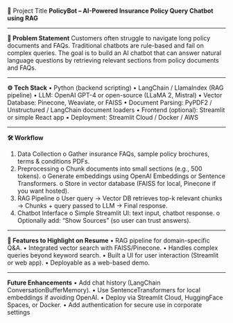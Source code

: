 📌 Project Title
**PolicyBot – AI-Powered Insurance Policy Query Chatbot using RAG**
________________________________________
**🎯 Problem Statement**
Customers often struggle to navigate long policy documents and FAQs. Traditional chatbots are rule-based and fail on complex queries. The goal is to build an AI chatbot that can answer natural language questions by retrieving relevant sections from policy documents and FAQs.
________________________________________
**⚙️ Tech Stack**
•	Python (backend scripting)
•	LangChain / LlamaIndex (RAG pipeline)
•	LLM: OpenAI GPT-4 or open-source (LLaMA 2, Mistral)
•	Vector Database: Pinecone, Weaviate, or FAISS
•	Document Parsing: PyPDF2 / Unstructured / LangChain document loaders
•	Frontend (optional): Streamlit or simple React app
•	Deployment: Streamlit Cloud / Docker / AWS
________________________________________
**🛠️ Workflow**
1.	Data Collection
o	Gather insurance FAQs, sample policy brochures, terms & conditions PDFs.
2.	Preprocessing
o	Chunk documents into small sections (e.g., 500 tokens).
o	Generate embeddings using OpenAI Embeddings or Sentence Transformers.
o	Store in vector database (FAISS for local, Pinecone if you want hosted).
3.	RAG Pipeline
o	User query → Vector DB retrieves top-k relevant chunks → Chunks + query passed to LLM → Final response.
4.	Chatbot Interface
o	Simple Streamlit UI: text input, chatbot response.
o	Optionally add: “Show Sources” (so user can trust answers).
________________________________________
**🚀 Features to Highlight on Resume**
•	RAG pipeline for domain-specific Q&A.
•	Integrated vector search with FAISS/Pinecone.
•	Handles complex queries beyond keyword search.
•	Built a UI for user interaction (Streamlit or web app).
•	Deployable as a web-based demo.
________________________________________
**Future Enhancements**
•	Add chat history (LangChain ConversationBufferMemory).
•	Use SentenceTransformers for local embeddings if avoiding OpenAI.
•	Deploy via Streamlit Cloud, HuggingFace Spaces, or Docker.
•	Add authentication for secure use in corporate settings


